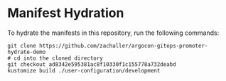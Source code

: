 # Manifest Hydration

To hydrate the manifests in this repository, run the following commands:

```shell
git clone https://github.com/zachaller/argocon-gitops-promoter-hydrate-demo
# cd into the cloned directory
git checkout ad8342e595381ac8f10330f1c155778a732deabd
kustomize build ./user-configuration/development
```
